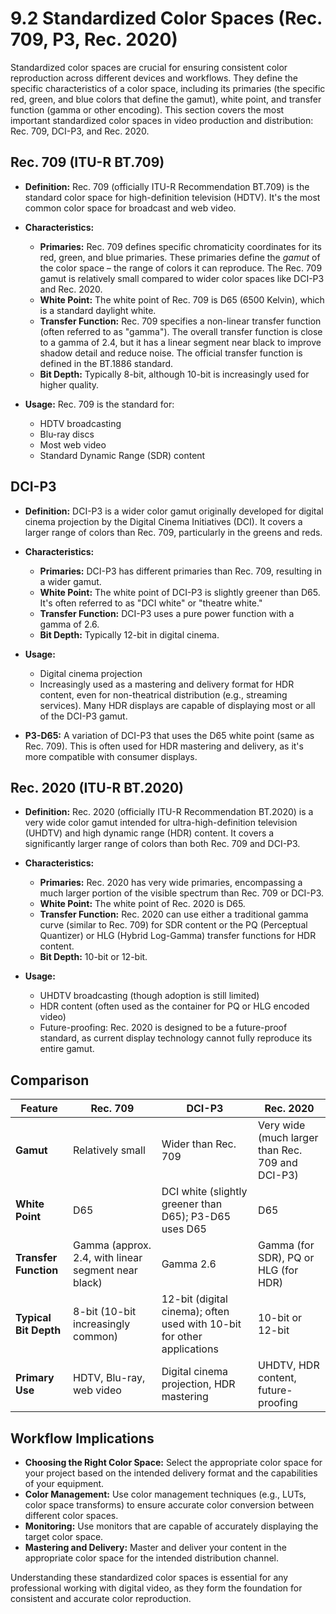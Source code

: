 # 9.2 Standardized Color Spaces (Rec. 709, P3, Rec. 2020)

Standardized color spaces are crucial for ensuring consistent color reproduction across different devices and workflows. They define the specific characteristics of a color space, including its primaries (the specific red, green, and blue colors that define the gamut), white point, and transfer function (gamma or other encoding). This section covers the most important standardized color spaces in video production and distribution: Rec. 709, DCI-P3, and Rec. 2020.

## Rec. 709 (ITU-R BT.709)

*   **Definition:** Rec. 709 (officially ITU-R Recommendation BT.709) is the standard color space for high-definition television (HDTV). It's the most common color space for broadcast and web video.
*   **Characteristics:**
    *   **Primaries:** Rec. 709 defines specific chromaticity coordinates for its red, green, and blue primaries. These primaries define the *gamut* of the color space – the range of colors it can reproduce. The Rec. 709 gamut is relatively small compared to wider color spaces like DCI-P3 and Rec. 2020.
    *   **White Point:** The white point of Rec. 709 is D65 (6500 Kelvin), which is a standard daylight white.
    *   **Transfer Function:** Rec. 709 specifies a non-linear transfer function (often referred to as "gamma"). The overall transfer function is close to a gamma of 2.4, but it has a linear segment near black to improve shadow detail and reduce noise. The official transfer function is defined in the BT.1886 standard.
    * **Bit Depth:** Typically 8-bit, although 10-bit is increasingly used for higher quality.

*   **Usage:** Rec. 709 is the standard for:
    *   HDTV broadcasting
    *   Blu-ray discs
    *   Most web video
    *   Standard Dynamic Range (SDR) content

## DCI-P3

*   **Definition:** DCI-P3 is a wider color gamut originally developed for digital cinema projection by the Digital Cinema Initiatives (DCI). It covers a larger range of colors than Rec. 709, particularly in the greens and reds.
*   **Characteristics:**
    *   **Primaries:** DCI-P3 has different primaries than Rec. 709, resulting in a wider gamut.
    *   **White Point:** The white point of DCI-P3 is slightly greener than D65. It's often referred to as "DCI white" or "theatre white."
    *   **Transfer Function:** DCI-P3 uses a pure power function with a gamma of 2.6.
    * **Bit Depth:** Typically 12-bit in digital cinema.

*   **Usage:**
    *   Digital cinema projection
    *   Increasingly used as a mastering and delivery format for HDR content, even for non-theatrical distribution (e.g., streaming services). Many HDR displays are capable of displaying most or all of the DCI-P3 gamut.

* **P3-D65:** A variation of DCI-P3 that uses the D65 white point (same as Rec. 709). This is often used for HDR mastering and delivery, as it's more compatible with consumer displays.

## Rec. 2020 (ITU-R BT.2020)

*   **Definition:** Rec. 2020 (officially ITU-R Recommendation BT.2020) is a very wide color gamut intended for ultra-high-definition television (UHDTV) and high dynamic range (HDR) content. It covers a significantly larger range of colors than both Rec. 709 and DCI-P3.
*   **Characteristics:**
    *   **Primaries:** Rec. 2020 has very wide primaries, encompassing a much larger portion of the visible spectrum than Rec. 709 or DCI-P3.
    *   **White Point:** The white point of Rec. 2020 is D65.
    *   **Transfer Function:** Rec. 2020 can use either a traditional gamma curve (similar to Rec. 709) for SDR content or the PQ (Perceptual Quantizer) or HLG (Hybrid Log-Gamma) transfer functions for HDR content.
    * **Bit Depth:** 10-bit or 12-bit.

*   **Usage:**
    *   UHDTV broadcasting (though adoption is still limited)
    *   HDR content (often used as the container for PQ or HLG encoded video)
    *   Future-proofing: Rec. 2020 is designed to be a future-proof standard, as current display technology cannot fully reproduce its entire gamut.

## Comparison

| Feature          | Rec. 709                               | DCI-P3                                                                  | Rec. 2020                                                                     |
| ---------------- | -------------------------------------- | ----------------------------------------------------------------------- | ----------------------------------------------------------------------------- |
| **Gamut**        | Relatively small                       | Wider than Rec. 709                                                     | Very wide (much larger than Rec. 709 and DCI-P3)                               |
| **White Point**  | D65                                    | DCI white (slightly greener than D65); P3-D65 uses D65                   | D65                                                                           |
| **Transfer Function** | Gamma (approx. 2.4, with linear segment near black) | Gamma 2.6                                                               | Gamma (for SDR), PQ or HLG (for HDR)                                         |
| **Typical Bit Depth** | 8-bit (10-bit increasingly common)   | 12-bit (digital cinema); often used with 10-bit for other applications | 10-bit or 12-bit                                                              |
| **Primary Use**  | HDTV, Blu-ray, web video               | Digital cinema projection, HDR mastering                                | UHDTV, HDR content, future-proofing                                          |

## Workflow Implications

*   **Choosing the Right Color Space:** Select the appropriate color space for your project based on the intended delivery format and the capabilities of your equipment.
*   **Color Management:** Use color management techniques (e.g., LUTs, color space transforms) to ensure accurate color conversion between different color spaces.
*   **Monitoring:** Use monitors that are capable of accurately displaying the target color space.
* **Mastering and Delivery:** Master and deliver your content in the appropriate color space for the intended distribution channel.

Understanding these standardized color spaces is essential for any professional working with digital video, as they form the foundation for consistent and accurate color reproduction.
